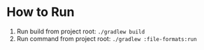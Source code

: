 # How to Run

1. Run build from project root: `./gradlew build`
2. Run command from project root: `./gradlew :file-formats:run`
